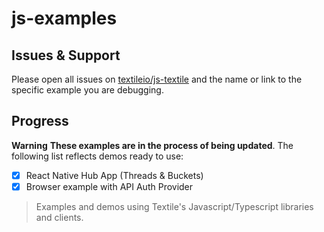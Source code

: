 # js-examples

## Issues & Support

Please open all issues on [textileio/js-textile](https://github.com/textileio/js-textile/issues) and the name or link to the specific example you are debugging.

## Progress

**Warning** **These examples are in the process of being updated**. The following list reflects demos ready to use:

- [x] React Native Hub App (Threads & Buckets)
- [x] Browser example with API Auth Provider

> Examples and demos using Textile's Javascript/Typescript libraries and clients.

